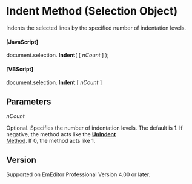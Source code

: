 # Indent Method (Selection Object)

Indents the selected lines by the specified number of indentation
levels.

#### \[JavaScript\]

document.selection. **Indent**( \[ _nCount_ \] );

#### \[VBScript\]

document.selection. **Indent** \[ _nCount_ \]

## Parameters

_nCount_

Optional. Specifies the number of indentation levels. The default is 1. If
negative, the method acts like the [**UnIndent** \
Method](selection_unindent). If 0, the method acts like 1.

## Version

Supported on EmEditor Professional Version 4.00 or later.
